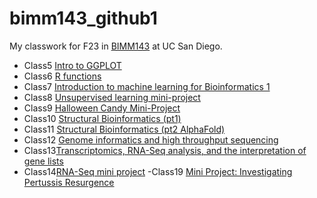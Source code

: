 # bimm143_github1
My classwork for F23 in [BIMM143](https://bioboot.github.io/bimm143_F23/) at UC San Diego.
- Class5 [Intro to GGPLOT](https://github.com/KaiserSama101/bimm143_github1/blob/main/Class05/class05.pdf)
- Class6 [R functions](https://github.com/KaiserSama101/bimm143_github1/blob/main/Class06/Class-06-lab.pdf)
- Class7 [Introduction to machine learning for Bioinformatics 1](https://github.com/KaiserSama101/bimm143_github1/blob/main/class%207/Class%2007_%20Machine%20Learning%201%20-%20class7.pdf)
- Class8 [Unsupervised learning mini-project](https://github.com/KaiserSama101/bimm143_github1/blob/main/class08_miniproject/class08.pdf)
- Class9 [Halloween Candy Mini-Project](https://github.com/KaiserSama101/bimm143_github1/blob/main/class9Helloween/class9helloween1.pdf)
- Class10 [Structural Bioinformatics (pt1)](https://github.com/KaiserSama101/bimm143_github1/blob/main/class10/class10.pdf)
- Class11 [Structural Bioinformatics (pt2 AlphaFold)](https://github.com/KaiserSama101/bimm143_github1/blob/main/class11-11.7-.pdf)
- Class12 [Genome informatics and high throughput sequencing](https://github.com/KaiserSama101/bimm143_github1/blob/main/class12/class12ec.pdf)
- Class13[Transcriptomics, RNA-Seq analysis, and the interpretation of gene lists](https://github.com/KaiserSama101/bimm143_github1/blob/main/class13/class13.pdf)
- Class14[RNA-Seq mini project](https://github.com/KaiserSama101/bimm143_github1/blob/main/class14/class14.pdf)
-Class19 [Mini Project: Investigating Pertussis Resurgence](https://github.com/KaiserSama101/bimm143_github1/blob/main/class19/class19.pdf)
